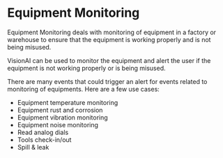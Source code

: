 # **Equipment Monitoring** 


Equipment Monitoring deals with monitoring of equipment in a factory or warehouse to ensure that the equipment is working properly and is not being misused.                    

 VisionAI can be used to monitor the equipment and alert the user if the equipment is not working properly or is being misused.

There are many events that could trigger an alert for events related to monitoring of equipments. Here are a few use cases:


- Equipment temperature monitoring
- Equipment rust and corrosion
- Equipment vibration monitoring
- Equipment noise monitoring
- Read analog dials
- Tools check-in/out
- Spill & leak
